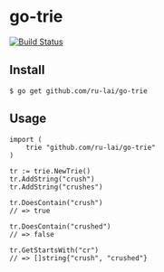 # go-trie
[![Build Status](https://travis-ci.org/ru-lai/go-trie.svg?branch=master)](https://travis-ci.org/ru-lai/go-trie)

## Install
```
$ go get github.com/ru-lai/go-trie
```

## Usage
```
import (
	trie "github.com/ru-lai/go-trie"
)

tr := trie.NewTrie()
tr.AddString("crush")
tr.AddString("crushes")

tr.DoesContain("crush")
// => true

tr.DoesContain("crushed")
// => false

tr.GetStartsWith("cr")
// => []string{"crush", "crushed"}
```
